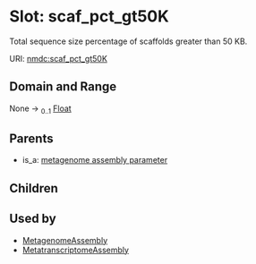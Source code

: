 
# Slot: scaf_pct_gt50K


Total sequence size percentage of scaffolds greater than 50 KB.

URI: [nmdc:scaf_pct_gt50K](https://microbiomedata/meta/scaf_pct_gt50K)


## Domain and Range

None &#8594;  <sub>0..1</sub> [Float](types/Float.md)

## Parents

 *  is_a: [metagenome assembly parameter](metagenome_assembly_parameter.md)

## Children


## Used by

 * [MetagenomeAssembly](MetagenomeAssembly.md)
 * [MetatranscriptomeAssembly](MetatranscriptomeAssembly.md)
